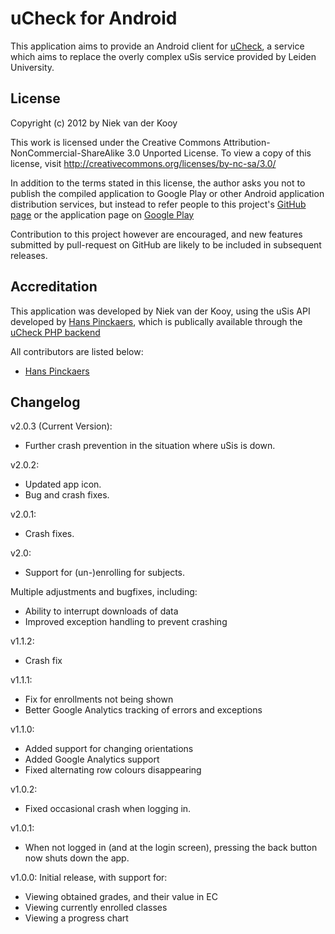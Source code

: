 uCheck for Android
==============
This application aims to provide an Android client for [uCheck](http://ucheck.nl/), a service which aims to replace the overly complex uSis service provided by Leiden University.

License
--------------
Copyright (c) 2012 by Niek van der Kooy

This work is licensed under the Creative Commons 
Attribution-NonCommercial-ShareAlike 3.0 Unported License. 
To view a copy of this license, visit 
http://creativecommons.org/licenses/by-nc-sa/3.0/ 

In addition to the terms stated in this license, the author asks you not to publish the compiled application to Google Play or other Android application distribution services,
but instead to refer people to this project's [GitHub page](https://github.com/niekvanderkooy/ucheck-android/) or the application page on [Google Play](https://play.google.com/store/apps/details?id=info.vanderkooy.ucheck)

Contribution to this project however are encouraged, and new features submitted by pull-request on GitHub are likely to be included in subsequent releases.

Accreditation
--------------
This application was developed by Niek van der Kooy, using the uSis API developed by [Hans Pinckaers](https://github.com/HansPinckaers/), which is publically available through the [uCheck PHP backend](https://github.com/HansPinckaers/ucheck-php)

All contributors are listed below:
* [Hans Pinckaers](https://github.com/HansPinckaers/)

Changelog
--------------
v2.0.3 (Current Version):
* Further crash prevention in the situation where uSis is down.

v2.0.2:
* Updated app icon.
* Bug and crash fixes.

v2.0.1:
* Crash fixes.

v2.0:
* Support for (un-)enrolling for subjects.

Multiple adjustments and bugfixes, including:
* Ability to interrupt downloads of data
* Improved exception handling to prevent crashing

v1.1.2:
* Crash fix

v1.1.1:
* Fix for enrollments not being shown
* Better Google Analytics tracking of errors and exceptions

v1.1.0:
* Added support for changing orientations
* Added Google Analytics support
* Fixed alternating row colours disappearing

v1.0.2:
* Fixed occasional crash when logging in.

v1.0.1:
* When not logged in (and at the login screen), pressing the back button now shuts down the app.

v1.0.0:
Initial release, with support for:
* Viewing obtained grades, and their value in EC
* Viewing currently enrolled classes
* Viewing a progress chart